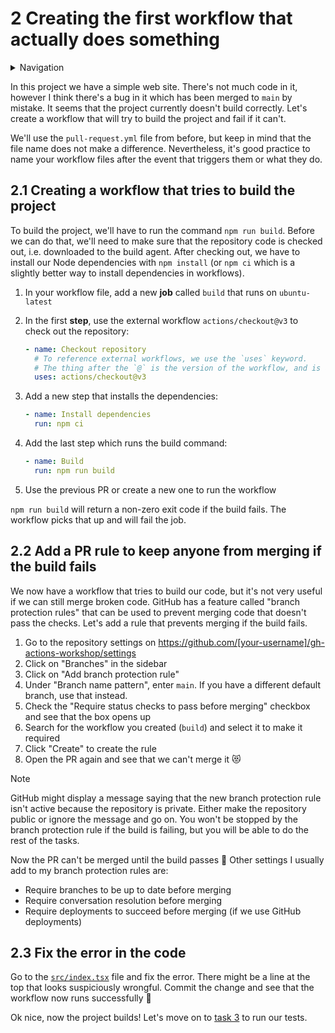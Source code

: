 # 2 Creating the first workflow that actually does something

<details>
<summary>Navigation</summary>

1. ~~[Creating a workflow](../1/README.md)~~
1. **Building code in a workflow** (this task)
1. [Running multiple jobs in parallel](../3/README.md)
1. [Running jobs in sequence](../4/README.md)
1. [Deploying to GitHub Pages](../5/README.md)
1. [Using other events to run workflows](../6/README.md)
1. [Outputs from steps and jobs](../7/README.md)

</details>

In this project we have a simple web site.
There's not much code in it, however I think there's a bug in it which has been merged to `main` by mistake.
It seems that the project currently doesn't build correctly.
Let's create a workflow that will try to build the project and fail if it can't.

We'll use the `pull-request.yml` file from before, but keep in mind that the file name does not make a difference.
Nevertheless, it's good practice to name your workflow files after the event that triggers them or what they do.

## 2.1 Creating a workflow that tries to build the project

To build the project, we'll have to run the command `npm run build`.
Before we can do that, we'll need to make sure that the repository code is checked out, i.e. downloaded to the build agent.
After checking out, we have to install our Node dependencies with `npm install` (or `npm ci` which is a slightly better way to install dependencies in workflows).

1. In your workflow file, add a new **job** called `build` that runs on `ubuntu-latest`
1. In the first **step**, use the external workflow `actions/checkout@v3` to check out the repository:

   ```yaml
   - name: Checkout repository
     # To reference external workflows, we use the `uses` keyword.
     # The thing after the `@` is the version of the workflow, and is a Git tag.
     uses: actions/checkout@v3
   ```

1. Add a new step that installs the dependencies:

   ```yaml
   - name: Install dependencies
     run: npm ci
   ```

1. Add the last step which runs the build command:

   ```yaml
   - name: Build
     run: npm run build
   ```

1. Use the previous PR or create a new one to run the workflow

`npm run build` will return a non-zero exit code if the build fails.
The workflow picks that up and will fail the job.

## 2.2 Add a PR rule to keep anyone from merging if the build fails

We now have a workflow that tries to build our code, but it's not very useful if we can still merge broken code.
GitHub has a feature called "branch protection rules" that can be used to prevent merging code that doesn't pass the checks.
Let's add a rule that prevents merging if the build fails.

1. Go to the repository settings on <https://github.com/[your-username]/gh-actions-workshop/settings>
1. Click on "Branches" in the sidebar
1. Click on "Add branch protection rule"
1. Under "Branch name pattern", enter `main`. If you have a different default branch, use that instead.
1. Check the "Require status checks to pass before merging" checkbox and see that the box opens up
1. Search for the workflow you created (`build`) and select it to make it required
1. Click "Create" to create the rule
1. Open the PR again and see that we can't merge it 😻

> [!NOTE]
> GitHub might display a message saying that the new branch protection rule isn't active because the repository is private.
> Either make the repository public or ignore the message and go on.
> You won't be stopped by the branch protection rule if the build is failing, but you will be able to do the rest of the tasks.

Now the PR can't be merged until the build passes 🎉
Other settings I usually add to my branch protection rules are:

- Require branches to be up to date before merging
- Require conversation resolution before merging
- Require deployments to succeed before merging (if we use GitHub deployments)

## 2.3 Fix the error in the code

Go to the [`src/index.tsx`](../../src/index.tsx) file and fix the error.
There might be a line at the top that looks suspiciously wrongful.
Commit the change and see that the workflow now runs successfully 🤩

Ok nice, now the project builds! Let's move on to [task 3](../3/README.md) to run our tests.
